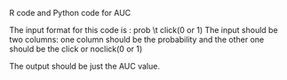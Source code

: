 R code and Python code for AUC

The input format for this code is : prob \t click(0 or 1)
The input should be two columns: one column should be the probability and the other one should be the click or noclick(0 or 1)

The output should be just the AUC value.
